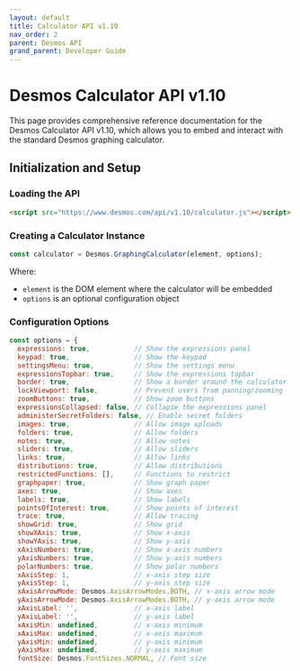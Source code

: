 ```yaml
---
layout: default
title: Calculator API v1.10
nav_order: 2
parent: Desmos API
grand_parent: Developer Guide
---
```


# Desmos Calculator API v1.10

This page provides comprehensive reference documentation for the Desmos Calculator API v1.10, which allows you to embed and interact with the standard Desmos graphing calculator.

## Initialization and Setup

### Loading the API

```html
<script src="https://www.desmos.com/api/v1.10/calculator.js"></script>
```

### Creating a Calculator Instance

```javascript
const calculator = Desmos.GraphingCalculator(element, options);
```

Where:
- `element` is the DOM element where the calculator will be embedded
- `options` is an optional configuration object

### Configuration Options

```javascript
const options = {
  expressions: true,           // Show the expressions panel
  keypad: true,                // Show the keypad
  settingsMenu: true,          // Show the settings menu
  expressionsTopbar: true,     // Show the expressions topbar
  border: true,                // Show a border around the calculator
  lockViewport: false,         // Prevent users from panning/zooming
  zoomButtons: true,           // Show zoom buttons
  expressionsCollapsed: false, // Collapse the expressions panel
  administerSecretFolders: false, // Enable secret folders
  images: true,                // Allow image uploads
  folders: true,               // Allow folders
  notes: true,                 // Allow notes
  sliders: true,               // Allow sliders
  links: true,                 // Allow links
  distributions: true,         // Allow distributions
  restrictedFunctions: [],     // Functions to restrict
  graphpaper: true,            // Show graph paper
  axes: true,                  // Show axes
  labels: true,                // Show labels
  pointsOfInterest: true,      // Show points of interest
  trace: true,                 // Allow tracing
  showGrid: true,              // Show grid
  showXAxis: true,             // Show x-axis
  showYAxis: true,             // Show y-axis
  xAxisNumbers: true,          // Show x-axis numbers
  yAxisNumbers: true,          // Show y-axis numbers
  polarNumbers: true,          // Show polar numbers
  xAxisStep: 1,                // x-axis step size
  yAxisStep: 1,                // y-axis step size
  xAxisArrowMode: Desmos.AxisArrowModes.BOTH, // x-axis arrow mode
  yAxisArrowMode: Desmos.AxisArrowModes.BOTH, // y-axis arrow mode
  xAxisLabel: '',              // x-axis label
  yAxisLabel: '',              // y-axis label
  xAxisMin: undefined,         // x-axis minimum
  xAxisMax: undefined,         // x-axis maximum
  yAxisMin: undefined,         // y-axis minimum
  yAxisMax: undefined,         // y-axis maximum
  fontSize: Desmos.FontSizes.NORMAL, // Font size
